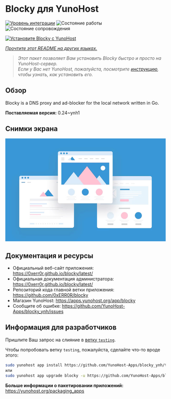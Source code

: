 <!--
Важно: этот README был автоматически сгенерирован <https://github.com/YunoHost/apps/tree/master/tools/readme_generator>
Он НЕ ДОЛЖЕН редактироваться вручную.
-->

# Blocky для YunoHost

[![Уровень интеграции](https://apps.yunohost.org/badge/integration/blocky)](https://ci-apps.yunohost.org/ci/apps/blocky/)
![Состояние работы](https://apps.yunohost.org/badge/state/blocky)
![Состояние сопровождения](https://apps.yunohost.org/badge/maintained/blocky)

[![Установите Blocky с YunoHost](https://install-app.yunohost.org/install-with-yunohost.svg)](https://install-app.yunohost.org/?app=blocky)

*[Прочтите этот README на других языках.](./ALL_README.md)*

> *Этот пакет позволяет Вам установить Blocky быстро и просто на YunoHost-сервер.*  
> *Если у Вас нет YunoHost, пожалуйста, посмотрите [инструкцию](https://yunohost.org/install), чтобы узнать, как установить его.*

## Обзор

Blocky is a DNS proxy and ad-blocker for the local network written in Go.

**Поставляемая версия:** 0.24~ynh1

## Снимки экрана

![Снимок экрана Blocky](./doc/screenshots/example.jpg)

## Документация и ресурсы

- Официальный веб-сайт приложения: <https://0xerr0r.github.io/blocky/latest/>
- Официальная документация администратора: <https://0xerr0r.github.io/blocky/latest/>
- Репозиторий кода главной ветки приложения: <https://github.com/0xERR0R/blocky>
- Магазин YunoHost: <https://apps.yunohost.org/app/blocky>
- Сообщите об ошибке: <https://github.com/YunoHost-Apps/blocky_ynh/issues>

## Информация для разработчиков

Пришлите Ваш запрос на слияние в [ветку `testing`](https://github.com/YunoHost-Apps/blocky_ynh/tree/testing).

Чтобы попробовать ветку `testing`, пожалуйста, сделайте что-то вроде этого:

```bash
sudo yunohost app install https://github.com/YunoHost-Apps/blocky_ynh/tree/testing --debug
или
sudo yunohost app upgrade blocky -u https://github.com/YunoHost-Apps/blocky_ynh/tree/testing --debug
```

**Больше информации о пакетировании приложений:** <https://yunohost.org/packaging_apps>
